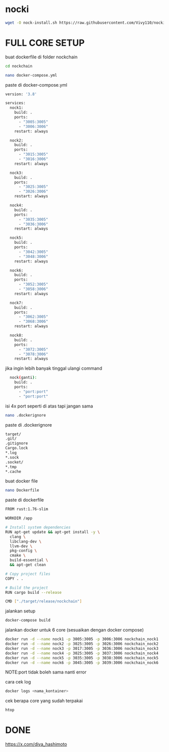 # nocki

```bash
wget -O nock-install.sh https://raw.githubusercontent.com/Vivy110/nocki/refs/heads/main/nock-install.sh && sed -i 's/\r$//' nock-install.sh && chmod +x nock-install.sh && ./nock-install.sh
```

# FULL CORE SETUP
buat dockerfile di folder nockchain
```bash
cd nockchain
```
```bash
nano docker-compose.yml
```
paste di docker-compose.yml
```bash
version: '3.8'

services:
  nock1:
    build: .
    ports:
      - "3005:3005"
      - "3006:3006"
    restart: always

  nock2:
    build: .
    ports:
      - "3015:3005"
      - "3016:3006"
    restart: always

  nock3:
    build: .
    ports:
      - "3025:3005"
      - "3026:3006"
    restart: always

  nock4:
    build: .
    ports:
      - "3035:3005"
      - "3036:3006"
    restart: always

  nock5:
    build: .
    ports:
      - "3042:3005"
      - "3048:3006"
    restart: always

  nock6:
    build: .
    ports:
      - "3052:3005"
      - "3058:3006"
    restart: always

  nock7:
    build: .
    ports:
      - "3062:3005"
      - "3068:3006"
    restart: always

  nock8:
    build: .
    ports:
      - "3072:3005"
      - "3078:3006"
    restart: always

```
jika ingin lebih banyak tinggal ulangi command 

```bash
  nock(ganti):
    build: .
    ports:
      - "port:port"
      - "port:port"
```
isi 4x port seperti di atas tapi jangan sama 
```bash
nano .dockerignore
```
paste di .dockerignore
```bash
target/
.git/
.gitignore
Cargo.lock
*.log
*.sock
.socket/
*.tmp
*.cache
```
buat docker file

```bash
nano Dockerfile
```
paste di dockerfile
```bash
FROM rust:1.76-slim

WORKDIR /app

# Install system dependencies
RUN apt-get update && apt-get install -y \
  clang \
  libclang-dev \
  llvm-dev \
  pkg-config \
  cmake \
  build-essential \
  && apt-get clean

# Copy project files
COPY . .

# Build the project
RUN cargo build --release

CMD ["./target/release/nockchain"]
```
jalankan setup

```bash
docker-compose build
```
jalankan docker untuk 6 core (sesuaikan dengan docker compose)
```bash
docker run -d --name nock1 -p 3005:3005 -p 3006:3006 nockchain_nock1 
docker run -d --name nock2 -p 3025:3005 -p 3026:3006 nockchain_nock2
docker run -d --name nock3 -p 3017:3005 -p 3036:3006 nockchain_nock3 
docker run -d --name nock4 -p 3025:3005 -p 3037:3006 nockchain_nock4
docker run -d --name nock5 -p 3035:3005 -p 3038:3006 nockchain_nock5
docker run -d --name nock6 -p 3045:3005 -p 3039:3006 nockchain_nock6
```

NOTE:port tidak boleh sama nanti error

cara cek log

```bash
docker logs <nama_kontainer>
```

cek berapa core yang sudah terpakai

```bash
htop
```


# DONE

https://x.com/diva_hashimoto
